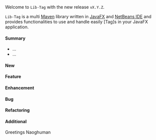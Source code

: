 Welcome to `Lib-Tag` with the new release `vX.Y.Z`.

`Lib-Tag` is a multi [Maven] library written in [JavaFX] and [NetBeans IDE] and 
provides functionalities to use and handle easily [Tag]s in your JavaFX application.





#### Summary
* ...
* ...



#### New



#### Feature



#### Enhancement



#### Bug



#### Refactoring



#### Additional



Greetings
Naoghuman



[//]: # (Issues which will be integrated in this release)



[//]: # (Links)
[JavaFX]:http://docs.oracle.com/javase/8/javase-clienttechnologies.htm
[Maven]:http://maven.apache.org/
[NetBeans IDE]:https://netbeans.org/
